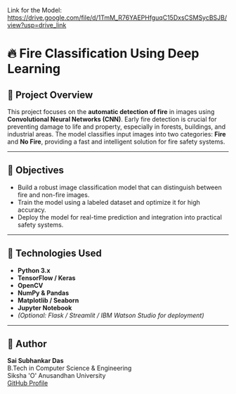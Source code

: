 Link for the Model: https://drive.google.com/file/d/1TmM_R76YAEPHfguqC15DxsCSMSycBSJB/view?usp=drive_link

# 🔥 Fire Classification Using Deep Learning

## 📌 Project Overview

This project focuses on the **automatic detection of fire** in images using **Convolutional Neural Networks (CNN)**. Early fire detection is crucial for preventing damage to life and property, especially in forests, buildings, and industrial areas. The model classifies input images into two categories: **Fire** and **No Fire**, providing a fast and intelligent solution for fire safety systems.

---

## 🎯 Objectives

- Build a robust image classification model that can distinguish between fire and non-fire images.
- Train the model using a labeled dataset and optimize it for high accuracy.
- Deploy the model for real-time prediction and integration into practical safety systems.

---

## 🧠 Technologies Used

- **Python 3.x**
- **TensorFlow / Keras**
- **OpenCV**
- **NumPy & Pandas**
- **Matplotlib / Seaborn**
- **Jupyter Notebook**
- *(Optional: Flask / Streamlit / IBM Watson Studio for deployment)*

---
## 📌 Author

**Sai Subhankar Das**  
B.Tech in Computer Science & Engineering  
Siksha 'O' Anusandhan University  
[GitHub Profile](https://github.com/SAI-SUBHANKAR-DAS)

